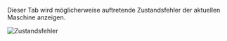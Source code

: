 Dieser Tab wird möglicherweise auftretende Zustandsfehler der aktuellen Maschine anzeigen.

![Zustandsfehler](../../screenshots/Main%20View/State%20Errors.png) 

